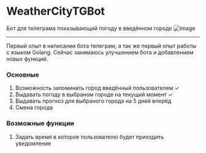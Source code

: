 # WeatherCityTGBot
Бот для телеграма показывающий погоду в введённом городе
![image](https://user-images.githubusercontent.com/72348172/202174472-d6885b69-bc15-4b75-9228-e3f82ba977cb.png)

____
Первый опыт в написании бота телеграм, а так же первый опыт работы с языком Golang.
Сейчас занимаюсь улучшением бота и добавлением новых функций.

### Основные
1. Возможность запоминать город введённый пользователем ✓
2. Выдавать погоду в выбраном городе на текущий момент ✓
3. Выдавать прогноз для выбраного города на 5 дней вперёд
4. Смена города

### Возможные функции
1. Задать время в которое пользователю будет приходить уведомление 
